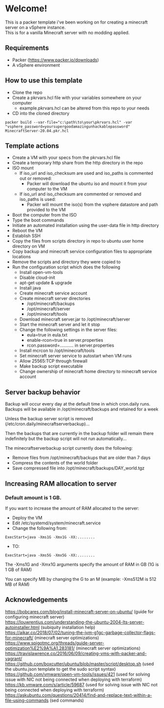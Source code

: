 
# Welcome!

This is a packer template i've been working on for creating a minecraft server on a vSphere instance.  
This is for a vanilla Minecraft server with no modding applied.

## Requirements

- Packer (https://www.packer.io/downloads)
- A vSphere environment

## How to use this template

- Clone the repo
- Create a pkrvars.hcl file with your variables somewhere on your computer
    - example.pkrvars.hcl can be altered from this repo to your needs
- CD into the cloned directory  
```
packer build --var-file="c:\path\to\your\pkrvars.hcl" -var "vsphere_password=yoursupergoodamazingunhackablepassword" MinecraftServer-20.04.pkr.hcl
```

## Template actions

- Create a VM with your specs from the pkrvars.hcl file
- Create a temporary http share from the http directory in the repo
- ISO mount
    - If iso_url and iso_checksum are used and iso_paths is commented out or removed:
        - Packer will download the ubuntu iso and mount it from your computer to the VM
    - If iso_url and iso_checksum are commented or removed and iso_paths is used:
        - Packer will mount the iso(s) from the vsphere datastore and path provided to the VM
- Boot the computer from the ISO
- Type the boot commands
- Initiate an automated installation using the user-data file in http directory
- Reboot the VM
- Establish SSH
- Copy the files from scripts directory in repo to ubuntu user home directory on VM
- Copy backup and minecraft service configuration files to appropriate locations
- Remove the scripts and directory they were copied to
- Run the configuration script which does the following
    - Install open-vm-tools
    - Disable cloud-init
    - apt-get update & upgrade
    - Install java
    - Create minecraft service account
    - Create minecraft server directories
        - /opt/minecraft/backups
        - /opt/minecraft/server
        - /opt/minecraft/tools
    - Download minecraft server.jar to /opt/minecraft/server
    - Start the minecraft server and let it stop
    - Change the following settings in the server files:
        - eula=true in eula.txt
        - enable-rcon=true in server.properties
        - rcon.password=........... in server.properties
    - Install mcrcon to /opt/minecraft/tools
    - Set minecraft server service to autostart when VM runs
    - Allow 25565:TCP through firewall
    - Make backup script executable
    - Change ownership of minecraft home directory to minecraft service account

## Server backup behavior

Backup will occur every day at the default time in which cron.daily runs.
Backups will be available in /opt/minecraft/backups and retained for a week  

Unless the backup server script is removed (/etc/cron.daily/minecraftserverbackup)...  

Then the backups that are currently in the backup folder will remain there indefinitely but the backup script will not run automatically...  

The minecraftserverbackup script currently does the following:
- Remove files from /opt/minecraft/backups that are older than 7 days
- Compress the contents of the world folder
- Save compressed file into /opt/minecraft/backups/DAY_world.tgz

## Increasing RAM allocation to server

### Default amount is 1 GB.

If you want to increase the amount of RAM allocated to the server:
- Deploy the VM
- Edit /etc/systemd/system/minecraft.service
- Change the following from:
```
ExecStart=java -Xms1G -Xmx1G -XX:........
```
- TO:
```
ExecStart=java -Xms5G -Xmx5G -XX:........
```  

The -Xms1G and -Xmx1G arguments specify the amount of RAM in GB (1G is 1 GB of RAM)  

You can specify MB by changing the G to an M (example: -Xms512M is 512 MB of RAM)

## Acknowledgements

https://bobcares.com/blog/install-minecraft-server-on-ubuntu/ (guide for configuring minecraft server)  
https://louwrentius.com/understanding-the-ubuntu-2004-lts-server-autoinstaller.html (subiquity installation help)  
https://aikar.co/2018/07/02/tuning-the-jvm-g1gc-garbage-collector-flags-for-minecraft/ (minecraft server optimizations)  
https://www.spigotmc.org/threads/guide-server-optimization%E2%9A%A1.283181/ (minecraft server optimizations)  
https://travislawrence.co/2016/06/09/creating-vms-with-packer-and-vagrant/  
https://github.com/boxcutter/ubuntu/blob/master/script/desktop.sh (used the ubuntu.json template to get the sudo script syntax)  
https://github.com/vmware/open-vm-tools/issues/421 (used for solving issue with NIC not being connected when deploying with terraform)  
https://kb.vmware.com/s/article/59687 (used for solving issue with NIC not being connected when deploying with terraform)  
https://askubuntu.com/questions/20414/find-and-replace-text-within-a-file-using-commands (sed commands)  
